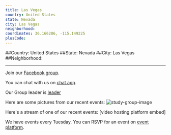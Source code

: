 ```yaml
---
title: Las Vegas
country: United States
state: Nevada
city: Las Vegas
neighborhood: 
coordinates: 36.166286, -115.149225
plusCode:
---
```


##Country: United States
##State: Nevada
##City: Las Vegas
##Neighborhood: 
*****
Join our [Facebook group](https://www.facebook.com/groups/free.code.camp.las.vegas.nv).

You can chat with us on [chat app]().

Our Group leader is [leader]()

Here are some pictures from our recent events:
![study-group-image]()

Here's a stream of one of our recent events:
[video hosting platform embed]

We have events every Tuesday. You can RSVP for an event on [event platform]().
